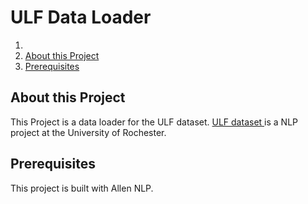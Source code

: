<h1>ULF Data Loader</h1>

<nav>
    <ol>
       <li><a></a></li>
       <li><a href="#1">About this Project</a></li> 
       <li><a href="#2">Prerequisites</a></li>
    </ol>
</nav>

<div id="1">
    <h2>About this Project</h2>
    This Project is a data loader for the ULF dataset.
    <a href="https://www.cs.rochester.edu/u/gkim21/ulf/ulf/">
        ULF dataset
    </a> is a NLP project at the University of Rochester.
</div>

<div id="2">
    <h2>Prerequisites</h2>
    This project is built with Allen NLP.
</div>



